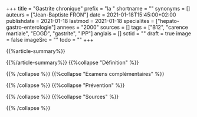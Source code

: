 +++
title = "Gastrite chronique"
prefix = "la "
shortname = ""
synonyms = []
auteurs = ["Jean-Baptiste FRON"]
date = 2021-01-18T15:45:00+02:00
publishdate = 2021-01-18
lastmod = 2021-01-18
specialites = ["hepato-gastro-enterologie"]
annees = "2000"
sources = []
tags = ["B12", "carence martiale", "EOGD", "gastrite", "IPP"]
anglais = []
sctid = ""
draft = true
image = false
imageSrc = ""
todo = ""
+++

{{%article-summary%}}



{{%/article-summary%}}
{{%collapse "Définition" %}}



{{% /collapse %}}
{{%collapse "Examens complémentaires" %}}


{{% /collapse %}}
{{%collapse "Prévention" %}}


{{% /collapse %}}
{{%collapse "Sources" %}}



{{% /collapse %}}
